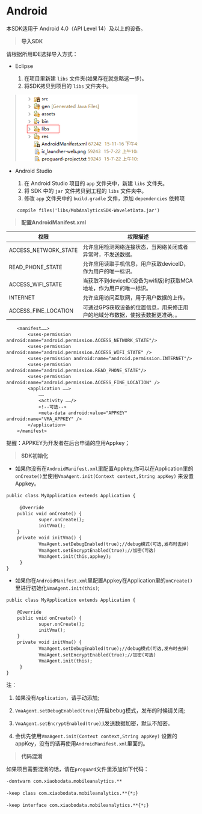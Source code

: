 # Android

本SDK适用于 Android 4.0（API Level 14）及以上的设备。

> **导入SDK**

请根据所用IDE选择导入方式：

* Eclipse

  1. 在项目里新建 `libs` 文件夹\(如果存在就忽略这一步\)。
  2. 将SDK拷贝到项目的 `libs` 文件夹中。

  ![](/assets/android_integration_picture1.png)

* Android Studio

  1. 在 Android Studio 项目的 `app` 文件夹中，新建 `libs` 文件夹。
  2. 将 SDK 中的 `jar` 文件拷贝到工程的 `libs` 文件夹中。
  3. 修改 `app` 文件夹中的 `build.gradle` 文件，添加 `dependencies` 依赖项

```
    compile files('libs/MobAnalyticsSDK-WaveletData.jar')
```

> **配置AndroidManifest.xml**

| 权限 | 权限描述 |
| --- | --- |
| ACCESS\_NETWORK\_STATE | 允许应用检测网络连接状态，当网络关闭或者异常时，不发送数据。 |
| READ\_PHONE\_STATE | 允许应用读取手机信息，用户获取deviceID，作为用户的唯一标识。 |
| ACCESS\_WIFI\_STATE | 当获取不到deviceID\(设备为wifi版\)时获取MCA地址，作为用户的唯一标识。 |
| INTERNET | 允许应用访问互联网，用于用户数据的上传。 |
| ACCESS\_FINE\_LOCATION | 可通过GPS获取设备的位置信息，用来修正用户的地域分布数据，使报表数据更准确。。 |

```
    <manifest……>
        <uses-permission android:name="android.permission.ACCESS_NETWORK_STATE"/>
        <uses-permission android:name="android.permission.ACCESS_WIFI_STATE" />
        <uses-permission android:name="android.permission.INTERNET"/>
        <uses-permission android:name="android.permission.READ_PHONE_STATE"/>
        <uses-permission android:name="android.permission.ACCESS_FINE_LOCATION" />
        <application ……>
            ……
            <activity ……/>
            <!--可选-->
            <meta-data android:value="APPKEY" android:name="VMA_APPKEY" />
        </application>    
    </manifest>
```

提醒：APPKEY为开发者在后台申请的应用Appkey；

> **SDK初始化**

* 如果你没有在`AndroidManifest.xml`里配置Appkey,你可以在Application里的`onCreate()`里使用`VmaAgent.init(Context context,String appKey)` 来设置Appkey。

```
public class MyApplication extends Application {

     @Override
    public void onCreate() {
            super.onCreate();
            initVma();
    }
    private void initVma() {
            VmaAgent.setDebugEnabled(true);//debug模式(可选,发布时去掉)
            VmaAgent.setEncryptEnabled(true);//加密(可选)
            VmaAgent.init(this,appkey);
     }
}
```

* 如果你在`AndroidManifest.xml`里配置Appkey在Application里的`onCreate()`里进行初始化`VmaAgent.init(this)`;

```
public class MyApplication extends Application {

    @Override
    public void onCreate() {
            super.onCreate();
            initVma();
    }
    private void initVma() {
            VmaAgent.setDebugEnabled(true);//debug模式(可选,发布时去掉)
            VmaAgent.setEncryptEnabled(true);//加密(可选)
            VmaAgent.init(this);
     }
}
```

注：

1. 如果没有`Application`，请手动添加;

2. `VmaAgent.setDebugEnabled(true)`;\开启bebug模式，发布的时候请关闭;

3. `VmaAgent.setEncryptEnabled(true)`;\发送数据加密，默认不加密。

4. 会优先使用`VmaAgent.init(Context context,String appKey)` 设置的appKey，没有的话再使用`AndroidManifest.xml`里面的。

> **代码混淆**

如果项目需要混淆的话，请在`proguard`文件里添加如下代码：

```
-dontwarn com.xiaobodata.mobileanalytics.**

-keep class com.xiaobodata.mobileanalytics.**{*;}

-keep interface com.xiaobodata.mobileanalytics.**{*;}
```



